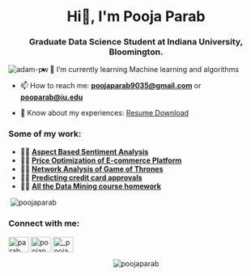 <h1 align="center">Hi👋, I'm Pooja Parab</h1>
<h3 align="center">Graduate Data Science Student at Indiana University, Bloomington.</h3>



<p><img align="left" src="https://github.com/Adam-pw/Adam-pw/blob/main/animation_500_kxa883sd.gif" alt="adam-pw" /></p>


- 🌱 I’m currently learning Machine learning and algorithms

- 📫 How to reach me: **poojaparab9035@gmail.com** or **pooparab@iu.edu**

- 📄 Know about my experiences: [Resume Download](https://github.com/poojaparab/poojaparab/blob/main/Pooja_Parab.pdf)


<h3 align="left">Some of my work:</h3>
<p align="right">

- 👨‍💻	 **[Aspect Based Sentiment Analysis](https://github.com/poojaparab/Aspect-Based-Sentiment-Analysis)**
- 👨‍💻 **[Price Optimization of E-commerce Platform](https://github.com/poojaparab/Price-Optimization-of-E-commerce-platform)**
- 👨‍💻 **[Network Analysis of Game of Thrones](https://github.com/poojaparab/Network-Analysis-of-Game-of-Thrones)**
- 👨‍💻 **[Predicting credit card approvals](https://github.com/poojaparab/predicting-credit-card-approvals)**
- 👨‍💻 **[All the Data Mining course homework](https://github.com/poojaparab/Data-mining-homeworks)**
</p>




<p>&nbsp;<img align="center" src="https://github-readme-stats.vercel.app/api?username=poojaparab&show_icons=true&locale=en" alt="poojaparab" /></p>


<h3 align="left">Connect with me:</h3>
<p align="left">
<a href="https://linkedin.com/in/parab_pooja" target="blank"><img align="center" src="https://raw.githubusercontent.com/rahuldkjain/github-profile-readme-generator/master/src/images/icons/Social/linked-in-alt.svg" alt="parab_pooja" height="30" width="40" /></a>
<a href="https://www.leetcode.com/poojaparab" target="blank"><img align="center" src="https://raw.githubusercontent.com/rahuldkjain/github-profile-readme-generator/master/src/images/icons/Social/leet-code.svg" alt="poojaparab" height="30" width="40" /></a>
<a href="https://instagram.com/_pooja.parab" target="blank"><img align="center" src="https://raw.githubusercontent.com/rahuldkjain/github-profile-readme-generator/master/src/images/icons/Social/instagram.svg" alt="_pooja.parab" height="30" width="40" /></a>
</p>



<p align="center"> <img src="https://komarev.com/ghpvc/?username=poojaparab&label=Profile%20views&color=0e75b6&style=flat" alt="poojaparab" /> </p>


